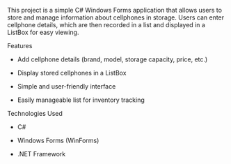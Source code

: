 This project is a simple C# Windows Forms application that allows users to store and manage information about cellphones in storage. Users can enter cellphone details, which are then recorded in a list and displayed in a ListBox for easy viewing.

Features

* Add cellphone details (brand, model, storage capacity, price, etc.)

* Display stored cellphones in a ListBox

* Simple and user-friendly interface

* Easily manageable list for inventory tracking

Technologies Used

* C#

* Windows Forms (WinForms)

* .NET Framework
